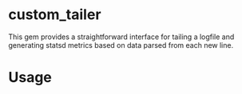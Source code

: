 custom_tailer
==============

This gem provides a straightforward interface for tailing a logfile
and generating statsd metrics based on data parsed from each new line.

Usage
=====


